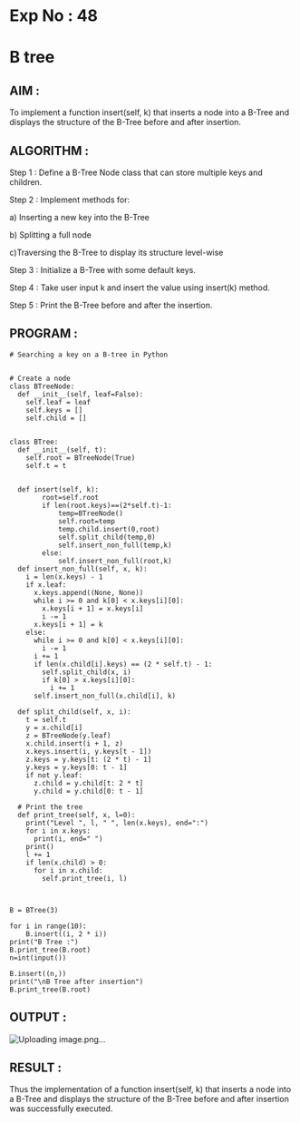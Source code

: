 # Exp No : 48 
# B tree 

## AIM :

To implement a function insert(self, k) that inserts a node into a B-Tree and displays the structure of the B-Tree before and after insertion.

## ALGORITHM :

Step 1 : Define a B-Tree Node class that can store multiple keys and children.

Step 2 : Implement methods for:

a) Inserting a new key into the B-Tree

b) Splitting a full node

c)Traversing the B-Tree to display its structure level-wise

Step 3 : Initialize a B-Tree with some default keys.

Step 4 : Take user input k and insert the value using insert(k) method.

Step 5 : Print the B-Tree before and after the insertion.

## PROGRAM :

```
# Searching a key on a B-tree in Python


# Create a node
class BTreeNode:
  def __init__(self, leaf=False):
    self.leaf = leaf
    self.keys = []
    self.child = []


class BTree:
  def __init__(self, t):
    self.root = BTreeNode(True)
    self.t = t


  def insert(self, k):
        root=self.root
        if len(root.keys)==(2*self.t)-1:
            temp=BTreeNode()
            self.root=temp
            temp.child.insert(0,root)
            self.split_child(temp,0)
            self.insert_non_full(temp,k)
        else:
            self.insert_non_full(root,k)
  def insert_non_full(self, x, k):
    i = len(x.keys) - 1
    if x.leaf:
      x.keys.append((None, None))
      while i >= 0 and k[0] < x.keys[i][0]:
        x.keys[i + 1] = x.keys[i]
        i -= 1
      x.keys[i + 1] = k
    else:
      while i >= 0 and k[0] < x.keys[i][0]:
        i -= 1
      i += 1
      if len(x.child[i].keys) == (2 * self.t) - 1:
        self.split_child(x, i)
        if k[0] > x.keys[i][0]:
          i += 1
      self.insert_non_full(x.child[i], k)

  def split_child(self, x, i):
    t = self.t
    y = x.child[i]
    z = BTreeNode(y.leaf)
    x.child.insert(i + 1, z)
    x.keys.insert(i, y.keys[t - 1])
    z.keys = y.keys[t: (2 * t) - 1]
    y.keys = y.keys[0: t - 1]
    if not y.leaf:
      z.child = y.child[t: 2 * t]
      y.child = y.child[0: t - 1]

  # Print the tree
  def print_tree(self, x, l=0):
    print("Level ", l, " ", len(x.keys), end=":")
    for i in x.keys:
      print(i, end=" ")
    print()
    l += 1
    if len(x.child) > 0:
      for i in x.child:
        self.print_tree(i, l)

  

B = BTree(3)

for i in range(10):
    B.insert((i, 2 * i))
print("B Tree :")
B.print_tree(B.root)
n=int(input())

B.insert((n,))
print("\nB Tree after insertion")
B.print_tree(B.root)

```

## OUTPUT :

![Uploading image.png…]()

## RESULT :

Thus the implementation of a function insert(self, k) that inserts a node into a B-Tree and displays the structure of the B-Tree before and after insertion was successfully executed.

